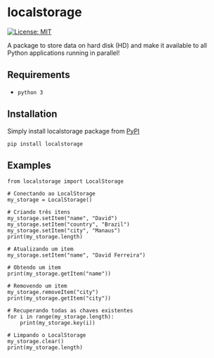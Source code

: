 # localstorage

[![License: MIT](https://img.shields.io/badge/License-MIT-yellow.svg)](https://github.com/ferreirad08/localstorage/blob/main/LICENSE)

A package to store data on hard disk (HD) and make it available to all Python applications running in parallel!

## Requirements
* `python 3`

## Installation

Simply install localstorage package from [PyPI](https://pypi.org/project/localstorage/)

    pip install localstorage

## Examples

    from localstorage import LocalStorage

    # Conectando ao LocalStorage
    my_storage = LocalStorage()

    # Criando três itens
    my_storage.setItem("name", "David")
    my_storage.setItem("country", "Brazil")
    my_storage.setItem("city", "Manaus")
    print(my_storage.length)

    # Atualizando um item
    my_storage.setItem("name", "David Ferreira")

    # Obtendo um item
    print(my_storage.getItem("name"))

    # Removendo um item
    my_storage.removeItem("city")
    print(my_storage.getItem("city"))

    # Recuperando todas as chaves existentes
    for i in range(my_storage.length):
        print(my_storage.key(i))

    # Limpando o LocalStorage
    my_storage.clear()
    print(my_storage.length)
